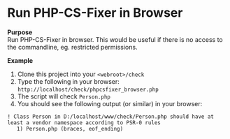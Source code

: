 Run PHP-CS-Fixer in Browser
===========================

**Purpose**<br />
Run PHP-CS-Fixer in browser. This would be useful if there is no access to the commandline, eg. restricted permissions.

**Example**<br />

1. Clone this project into your `<webroot>/check`
2. Type the following in your browser: `http://localhost/check/phpcsfixer_browser.php`
3. The script will check `Person.php`
4. You should see the following output (or similar) in your browser:

```
! Class Person in D:/localhost/www/check/Person.php should have at least a vendor namespace according to PSR-0 rules
   1) Person.php (braces, eof_ending)
```
